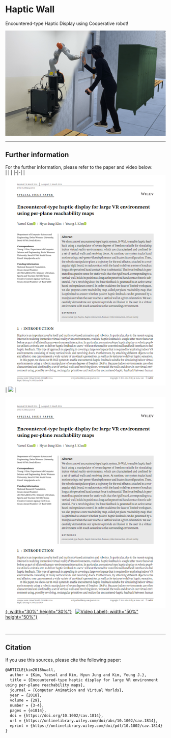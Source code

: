 # Haptic Wall

Encountered-type Haptic Display using Cooperative robot!        
        
        
![VR](./doc/CAVW-18-0061.png)


    

***
## Further information    
For the further information, please refer to the paper and video below:     
| | |
|-|-|
| <a href="https://onlinelibrary.wiley.com/doi/full/10.1002/cav.1814">![](./doc/paper.PNG)</a> |  <a href="https://youtu.be/-h38wILV3OM">![](http://img.youtube.com/vi/-h38wILV3OM/0.jpg)</a> |


[![image](./doc/paper.PNG){: width="30%" height="30%"}](https://onlinelibrary.wiley.com/doi/full/10.1002/cav.1814)&nbsp;&nbsp;
[![Video Label](http://img.youtube.com/vi/-h38wILV3OM/0.jpg){: width="50%" height="50%"}](https://youtu.be/-h38wILV3OM)

</br>

***
## Citation   
If you use this sources, please cite the following paper:
```
@ARTICLE{kim2018hwall,
  author = {Kim, Yaesol and Kim, Hyun Jung and Kim, Young J.},
  title = {Encountered-type haptic display for large VR environment using per-plane reachability maps},
  journal = {Computer Animation and Virtual Worlds},
  year = {2018},
  volume = {29},
  number = {3-4},
  pages = {e1814},
  doi = {https://doi.org/10.1002/cav.1814},
  url = {https://onlinelibrary.wiley.com/doi/abs/10.1002/cav.1814},
  eprint = {https://onlinelibrary.wiley.com/doi/pdf/10.1002/cav.1814}  
}
```
